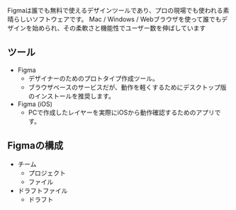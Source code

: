 

Figmaは誰でも無料で使えるデザインツールであり、プロの現場でも使われる素晴らしいソフトウェアです。
Mac / Windows / Webブラウザを使って誰でもデザインを始められ、その柔軟さと機能性でユーザー数を伸ばしています


## ツール

- Figma
    - デザイナーのためのプロトタイプ作成ツール。
    - ブラウザベースのサービスだが、動作を軽くするためにデスクトップ版のインストールを推奨します。
- Figma (iOS)
    - PCで作成したレイヤーを実際にiOSから動作確認するためのアプリです。



## Figmaの構成

- チーム
    - プロジェクト
    - ファイル
- ドラフトファイル
    - ドラフト





















